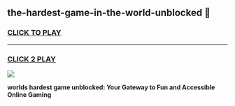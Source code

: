 
## the-hardest-game-in-the-world-unblocked 👋
<h3>
<a href="https://premium.freeplayer.one?title=the-hardest-game-in-the-world-unblocked&ref=14F">CLICK TO PLAY</a></h3>
<hr>

<h3>
<a href="https://premium.freeplayer.one?title=the-hardest-game-in-the-world-unblocked&ref=14F">CLICK 2 PLAY</a>
  
</h3>

<a href="https://premium.freeplayer.one?title=the-hardest-game-in-the-world-unblocked&ref=12F/"><img src="https://clearcache.store/games.png"></a>


**worlds hardest game unblocked: Your Gateway to Fun and Accessible Online Gaming**
